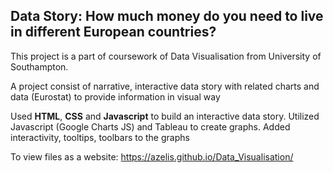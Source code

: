## Data Story: How much money do you need to live in different European countries?

This project is a part of coursework of Data Visualisation from University of Southampton.

A project consist of narrative, interactive data story with related charts and data (Eurostat) to provide information in visual way

Used **HTML**, **CSS** and **Javascript** to build an interactive data story. Utilized Javascript (Google Charts JS) and Tableau to create graphs. Added interactivity, tooltips, toolbars to the graphs

To view files as a website: https://azelis.github.io/Data_Visualisation/
